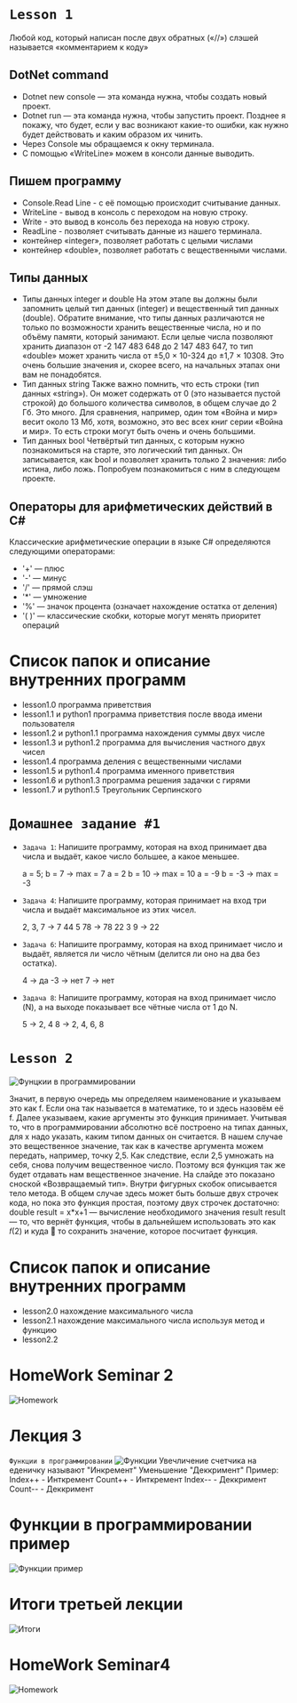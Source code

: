 # ``Lesson 1``
Любой код, который написан после двух обратных («//») слэшей называется «комментарием к коду»

## DotNet command
* Dotnet new console — эта команда нужна, чтобы создать новый проект.
* Dotnet run — эта команда нужна, чтобы запустить проект. Позднее я покажу, что будет, если у 
вас возникают какие-то ошибки, как нужно будет действовать и каким образом их чинить.
* Через Console мы обращаемся к окну терминала.
* С помощью «WriteLine» можем в консоли данные выводить.

## Пишем программу
* Сonsole.Reаd Line - с её помощью происходит считывание данных. 
* WriteLine - вывод в консоль с переходом на новую строку.
* Write - это вывод в консоль без перехода на новую строку. 
* ReadLine - позволяет считывать данные из нашего терминала.
* контейнер «integer», позволяет работать с целыми числами
* контейнер «double», позволяет работать с вещественными числами.

## Типы данных
* Типы данных integer и double
На этом этапе вы должны были запомнить целый тип данных (integer) и вещественный тип данных 
(double). Обратите внимание, что типы данных различаются не только по возможности хранить 
вещественные числа, но и по объёму памяти, который занимают. Если целые числа позволяют хранить 
диапазон от -2 147 483 648 до 2 147 483 647, то тип «double» может хранить числа от ±5,0 × 10-324 до 
±1,7 × 10308. Это очень большие значения и, скорее всего, на начальных этапах они вам не понадобятся. 
* Тип данных string
Также важно помнить, что есть строки (тип данных «string»). Он может содержать от 0 (это называется 
пустой строкой) до большого количества символов, в общем случае до 2 Гб. Это много. Для сравнения, 
например, один том «Война и мир» весит около 13 Мб, хотя, возможно, это вес всех книг серии «Война 
и мир». То есть строки могут быть очень и очень большими. 
* Тип данных bool 
Четвёртый тип данных, с которым нужно познакомиться на старте, это логический тип данных. Он 
записывается, как bool и позволяет хранить только 2 значения: либо истина, либо ложь. Попробуем 
познакомиться с ним в следующем проекте.

## Операторы для арифметических действий в С#
Классические арифметические операции в языке С# определяются следующими операторами:
* '+' — плюс 
* '-' — минус
* '/' — прямой слэш
* '*' — умножение
* '%' — значок процента (означает нахождение остатка от деления)
* '( )' — классические скобки, которые могут менять приоритет операций



# Список папок и описание внутренних программ
* lesson1.0 программа приветствия
* lesson1.1 и python1 программа приветствия после ввода имени пользователя
* lesson1.2 и python1.1 программа нахождения суммы двух числе
* lesson1.3 и python1.2 программа для вычисления частного двух чисел
* lesson1.4 программа деления с вещественными числами
* lesson1.5  и python1.4 программа именного приветствия
* lesson1.6 и python1.3 программа решения задачки с гирями
* lesson1.7 и python1.5 Треугольник Серпинского


# ``Домашнее задание #1``
* ``Задача 1``: Напишите программу, которая на вход принимает два числа и выдаёт, какое число большее, а какое меньшее.

  a = 5; b = 7 -> max = 7
a = 2 b = 10 -> max = 10
a = -9 b = -3 -> max = -3

* ``Задача 4``: Напишите программу, которая принимает на вход три числа и выдаёт максимальное из этих чисел.

  2, 3, 7 -> 7
44 5 78 -> 78
22 3 9 -> 22

* ``Задача 6``: Напишите программу, которая на вход принимает число и выдаёт, является ли число чётным (делится ли оно на два без остатка).

  4 -> да
-3 -> нет
7 -> нет

* ``Задача 8``: Напишите программу, которая на вход принимает число (N), а на выходе показывает все чётные числа от 1 до N.

  5 -> 2, 4
8 -> 2, 4, 6, 8



# ``Lesson 2``

![Фунцкии в программировании](https://i.ibb.co/5cYGMpj/image.png)

Значит, в первую очередь мы определяем наименование и указываем это как f. Если она так 
называется в математике, то и здесь назовём её f. Далее указываем, какие аргументы это 
функция принимает. Учитывая то, что в программировании абсолютно всё построено на типах 
данных, для х надо указать, каким типом данных он считается. В нашем случае это 
вещественное значение, так как в качестве аргумента можем передать, например, точку 2,5.
Как следствие, если 2,5 умножать на себя, снова получим вещественное число. Поэтому вся 
функция так же будет отдавать нам вещественное значение. На слайде это показано сноской 
«Возвращаемый тип».
Внутри фигурных скобок описывается тело метода. В общем случае здесь может быть больше 
двух строчек кода, но пока это функция простая, поэтому двух строчек достаточно:
double result = x*x+1 — вычисление необходимого значения
result result — то, что вернёт функция, чтобы в дальнейшем использовать это как 𝑓(2) и куда  то сохранить значение, которое посчитает функция.


# Список папок и описание внутренних программ
* lesson2.0 нахождение максимального числа
* lesson2.1 нахождение максимального числа используя метод и функцию
* lesson2.2 


# HomeWork Seminar 2
![Homework](https://i.ibb.co/Xsm48vd/homework.png)

# Лекция 3
``Функции в программировании``
![Функции](https://i.ibb.co/TrM6j0P/2.png)
Увечличение счетчика на еденичку называют "Инкремент"
Уменьшение "Деккримент"
Пример: Index++ - Инткремент
        Count++ - Инткремент
        Index-- - Деккримент
        Count-- - Деккримент

# Функции в программировании пример
![Функции пример](https://i.ibb.co/JnQgn6k/image.png)

# Итоги третьей лекции
![Итоги](https://i.ibb.co/yYqRZSC/image.png)

# HomeWork Seminar4

![Homework](https://i.ibb.co/jDJCPpH/image.png)